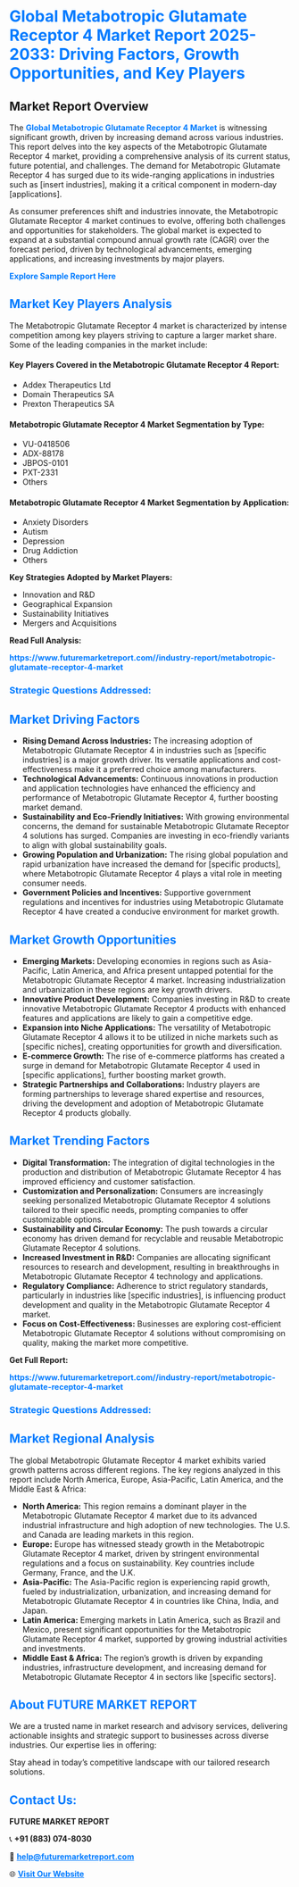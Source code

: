 <h1 style="color: #007BFF;">Global Metabotropic Glutamate Receptor 4 Market Report 2025-2033: Driving Factors, Growth Opportunities, and Key Players</h1>

<section id="overview">
<h2>Market Report Overview</h2>
<p>The <a href="https://www.futuremarketreport.com//industry-report/metabotropic-glutamate-receptor-4-market" style="color: #007BFF; text-decoration: none;"><strong>Global Metabotropic Glutamate Receptor 4 Market</strong></a> is witnessing significant growth, driven by increasing demand across various industries. This report delves into the key aspects of the Metabotropic Glutamate Receptor 4 market, providing a comprehensive analysis of its current status, future potential, and challenges. The demand for Metabotropic Glutamate Receptor 4 has surged due to its wide-ranging applications in industries such as [insert industries], making it a critical component in modern-day [applications].</p>
<p>As consumer preferences shift and industries innovate, the Metabotropic Glutamate Receptor 4 market continues to evolve, offering both challenges and opportunities for stakeholders. The global market is expected to expand at a substantial compound annual growth rate (CAGR) over the forecast period, driven by technological advancements, emerging applications, and increasing investments by major players.</p>
</section>

<section id="overview">
<p><a href="https://www.futuremarketreport.com//request-sample/reportId=86257" style="color: #007BFF; text-decoration: none;"><strong>Explore Sample Report Here</strong></a></p>
</section>

<section id="key-players">
<h2 style="color: #007BFF;">Market Key Players Analysis</h2>
<p>The Metabotropic Glutamate Receptor 4 market is characterized by intense competition among key players striving to capture a larger market share. Some of the leading companies in the market include:</p>
<h4>Key Players Covered in the Metabotropic Glutamate Receptor 4 Report:</h4>
<ul><li>Addex Therapeutics Ltd</li><li>Domain Therapeutics SA</li><li>Prexton Therapeutics SA</li></ul>
<h4>Metabotropic Glutamate Receptor 4 Market Segmentation by Type:</h4>
<ul><li>VU-0418506</li><li>ADX-88178</li><li>JBPOS-0101</li><li>PXT-2331</li><li>Others</li></ul>

<h4>Metabotropic Glutamate Receptor 4 Market Segmentation by Application:</h4>
<ul><li>Anxiety Disorders</li><li>Autism</li><li>Depression</li><li>Drug Addiction</li><li>Others</li></ul>
<p><strong>Key Strategies Adopted by Market Players:</strong></p>
<ul>
<li>Innovation and R&D</li>
<li>Geographical Expansion</li>
<li>Sustainability Initiatives</li>
<li>Mergers and Acquisitions</li>
</ul>
</section>

<section>
<p><strong>Read Full Analysis: </strong></p><a href="https://www.futuremarketreport.com//industry-report/metabotropic-glutamate-receptor-4-market" style="color: #007BFF; text-decoration: none;"><strong>https://www.futuremarketreport.com//industry-report/metabotropic-glutamate-receptor-4-market</strong></a>
<h3 style="color: #007BFF;">Strategic Questions Addressed:</h3>
</section>

<section id="driving-factors">
<h2 style="color: #007BFF;">Market Driving Factors</h2>
<ul>
<li><strong>Rising Demand Across Industries:</strong> The increasing adoption of Metabotropic Glutamate Receptor 4 in industries such as [specific industries] is a major growth driver. Its versatile applications and cost-effectiveness make it a preferred choice among manufacturers.</li>
<li><strong>Technological Advancements:</strong> Continuous innovations in production and application technologies have enhanced the efficiency and performance of Metabotropic Glutamate Receptor 4, further boosting market demand.</li>
<li><strong>Sustainability and Eco-Friendly Initiatives:</strong> With growing environmental concerns, the demand for sustainable Metabotropic Glutamate Receptor 4 solutions has surged. Companies are investing in eco-friendly variants to align with global sustainability goals.</li>
<li><strong>Growing Population and Urbanization:</strong> The rising global population and rapid urbanization have increased the demand for [specific products], where Metabotropic Glutamate Receptor 4 plays a vital role in meeting consumer needs.</li>
<li><strong>Government Policies and Incentives:</strong> Supportive government regulations and incentives for industries using Metabotropic Glutamate Receptor 4 have created a conducive environment for market growth.</li>
</ul>
</section>

<section id="growth-opportunities">
<h2 style="color: #007BFF;">Market Growth Opportunities</h2>
<ul>
<li><strong>Emerging Markets:</strong> Developing economies in regions such as Asia-Pacific, Latin America, and Africa present untapped potential for the Metabotropic Glutamate Receptor 4 market. Increasing industrialization and urbanization in these regions are key growth drivers.</li>
<li><strong>Innovative Product Development:</strong> Companies investing in R&D to create innovative Metabotropic Glutamate Receptor 4 products with enhanced features and applications are likely to gain a competitive edge.</li>
<li><strong>Expansion into Niche Applications:</strong> The versatility of Metabotropic Glutamate Receptor 4 allows it to be utilized in niche markets such as [specific niches], creating opportunities for growth and diversification.</li>
<li><strong>E-commerce Growth:</strong> The rise of e-commerce platforms has created a surge in demand for Metabotropic Glutamate Receptor 4 used in [specific applications], further boosting market growth.</li>
<li><strong>Strategic Partnerships and Collaborations:</strong> Industry players are forming partnerships to leverage shared expertise and resources, driving the development and adoption of Metabotropic Glutamate Receptor 4 products globally.</li>
</ul>
</section>

<section id="trending-factors">
<h2 style="color: #007BFF;">Market Trending Factors</h2>
<ul>
<li><strong>Digital Transformation:</strong> The integration of digital technologies in the production and distribution of Metabotropic Glutamate Receptor 4 has improved efficiency and customer satisfaction.</li>
<li><strong>Customization and Personalization:</strong> Consumers are increasingly seeking personalized Metabotropic Glutamate Receptor 4 solutions tailored to their specific needs, prompting companies to offer customizable options.</li>
<li><strong>Sustainability and Circular Economy:</strong> The push towards a circular economy has driven demand for recyclable and reusable Metabotropic Glutamate Receptor 4 solutions.</li>
<li><strong>Increased Investment in R&D:</strong> Companies are allocating significant resources to research and development, resulting in breakthroughs in Metabotropic Glutamate Receptor 4 technology and applications.</li>
<li><strong>Regulatory Compliance:</strong> Adherence to strict regulatory standards, particularly in industries like [specific industries], is influencing product development and quality in the Metabotropic Glutamate Receptor 4 market.</li>
<li><strong>Focus on Cost-Effectiveness:</strong> Businesses are exploring cost-efficient Metabotropic Glutamate Receptor 4 solutions without compromising on quality, making the market more competitive.</li>
</ul>
</section>

<section>
<p><strong>Get Full Report: </strong></p><a href="https://www.futuremarketreport.com//industry-report/metabotropic-glutamate-receptor-4-market" style="color: #007BFF; text-decoration: none;"><strong>https://www.futuremarketreport.com//industry-report/metabotropic-glutamate-receptor-4-market</strong></a>
<h3 style="color: #007BFF;">Strategic Questions Addressed:</h3>
</section>


<section id="regional-analysis">
<h2 style="color: #007BFF;">Market Regional Analysis</h2>
<p>The global Metabotropic Glutamate Receptor 4 market exhibits varied growth patterns across different regions. The key regions analyzed in this report include North America, Europe, Asia-Pacific, Latin America, and the Middle East & Africa:</p>
<ul>
<li><strong>North America:</strong> This region remains a dominant player in the Metabotropic Glutamate Receptor 4 market due to its advanced industrial infrastructure and high adoption of new technologies. The U.S. and Canada are leading markets in this region.</li>
<li><strong>Europe:</strong> Europe has witnessed steady growth in the Metabotropic Glutamate Receptor 4 market, driven by stringent environmental regulations and a focus on sustainability. Key countries include Germany, France, and the U.K.</li>
<li><strong>Asia-Pacific:</strong> The Asia-Pacific region is experiencing rapid growth, fueled by industrialization, urbanization, and increasing demand for Metabotropic Glutamate Receptor 4 in countries like China, India, and Japan.</li>
<li><strong>Latin America:</strong> Emerging markets in Latin America, such as Brazil and Mexico, present significant opportunities for the Metabotropic Glutamate Receptor 4 market, supported by growing industrial activities and investments.</li>
<li><strong>Middle East & Africa:</strong> The region’s growth is driven by expanding industries, infrastructure development, and increasing demand for Metabotropic Glutamate Receptor 4 in sectors like [specific sectors].</li>
</ul>
</section>

<footer>
<h2 style="color: #007BFF;">About FUTURE MARKET REPORT</h2>
<p>We are a trusted name in market research and advisory services, delivering actionable insights and strategic support to businesses across diverse industries. Our expertise lies in offering:</p>

<p>Stay ahead in today’s competitive landscape with our tailored research solutions.</p>

<h2 style="color: #007BFF;">Contact Us:</h2>
<p><strong>FUTURE MARKET REPORT</strong></p>
<p>📞 <strong>+91 (883) 074-8030</strong></p>
<p>📧 <strong><a href="mailto:help@futuremarketreport.com" style="color: #007BFF;">help@futuremarketreport.com</a></strong></p>
<p>🌐 <strong><a href="https://www.futuremarketreport.com/" style="color: #007BFF;">Visit Our Website</a></strong></p>
</footer>